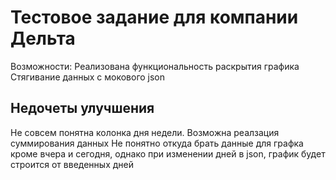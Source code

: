 # Тестовое задание для компании Дельта
Возможности:
Реализована функциональность раскрытия графика
Стягивание данных с мокового json

## Недочеты  улучшения
Не совсем понятна колонка дня недели. Возможна реалзация суммирования данных
Не понятно откуда брать данные для графка кроме вчера и сегодня, однако при изменении дней в json, график будет строится от введенных дней
